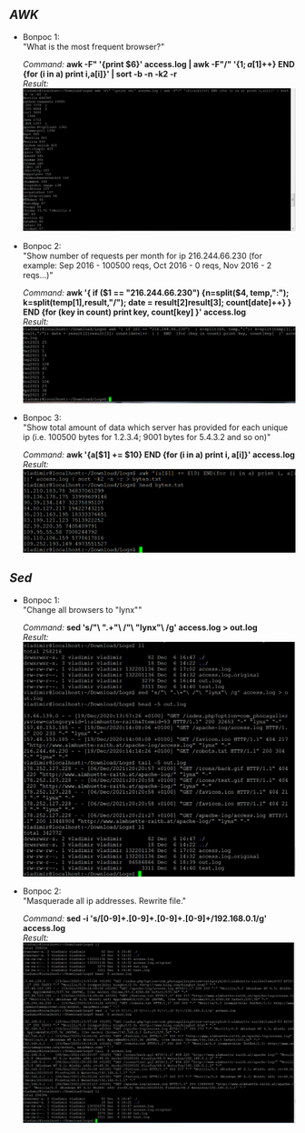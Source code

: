 ## _AWK_

- Вопрос 1:  
  "What is the most frequent browser?"  
  
  _Command:_ __awk -F\" '{print $6}' access.log | awk -F"/" '{$1;a[$1]++} END {for (i in a) print i,a[i]}' | sort -b -n -k2 -r__  
  _Result:_  
  ![1.1](img/1.1.png)
  
- Вопрос 2:  
  "Show number of requests per month for ip 216.244.66.230 (for example: Sep 2016 - 100500 reqs, Oct 2016 - 0 reqs, Nov 2016 - 2 reqs...)"  
  
  _Command:_ __awk '{ if ($1 == "216.244.66.230") {n=split($4, temp,":"); k=split(temp[1],result,"/"); date = result[2]result[3]; count[date]++} }  END  {for (key in count) print key, count[key]  }' access.log__    
  _Result:_  
  ![1.2](img/1.2.png)  
    
- Вопрос 3:  
  "Show total amount of data which server has provided for each unique ip (i.e. 100500 bytes for 1.2.3.4; 9001 bytes for 5.4.3.2 and so on)"  
  
  _Command:_ __awk '{a[$1] += $10} END {for (i in a) print i, a[i]}' access.log__    
  _Result:_
  ![1.3](img/1.3.png)  
  
  
## _Sed_

- Вопрос 1:  
  "Change all browsers to "lynx""  
  
  _Command:_ __sed 's/"\ ".\+"\ /"\ "lynx"\ /g' access.log > out.log__  
  _Result:_  
  ![2.1](img/2.1.png)
  
- Вопрос 2:  
  "Masquerade all ip addresses. Rewrite file."  
  
  _Command:_   __sed -i 's/[0-9]\+\.[0-9]\+\.[0-9]\+\.[0-9]\+/192.168.0.1/g' access.log__  
  _Result:_  
  ![2.2](img/2.2.png)  


 